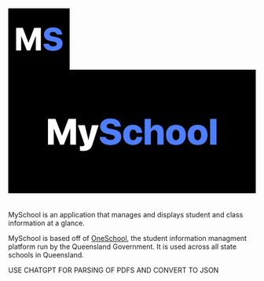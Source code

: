 <h1> 
    <p "font-size:200px;">
        <img 
            align="left" 
            src="https://github.com/HSP-Studios/MySchool/blob/1-create-logo/resources/logo/png/Dark-Icon.png" 
            alt="" 
            width="125"
        >
        <img src="https://github.com/HSP-Studios/MySchool/blob/1-create-logo/resources/logo/png/Dark-Wide.png">
    </p>
</h1>

MySchool is an application that manages and displays student and class information at a glance.

MySchool is based off of [OneSchool](https://oslp.eq.edu.au), the student information managment platform run by the Queensland Government. It is used across all state schools in Queensland.

USE CHATGPT FOR PARSING OF PDFS AND CONVERT TO JSON
